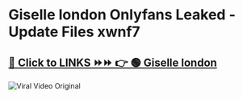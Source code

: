 
 # Giselle london Onlyfans Leaked - Update Files xwnf7

## <h2><a href="https://clipsfans.com/Giselle_london&ref=git">🔗 Click to LINKS ⏩⏩ 👉 🟢 Giselle london </a></h2>

<a href="https://clipsfans.com/Giselle_london&ref=git" rel="nofollow" data-target="animated-image.originalLink"><img src="https://i.ibb.co.com/xMMVF88/686577567.gif" alt="Viral Video Original" style="max-width: 100%; display: inline-block;" data-target="animated-image.originalImage"></a>

